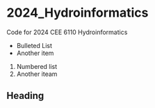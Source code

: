 # 2024_Hydroinformatics
Code for 2024 CEE 6110 Hydroinformatics

* Bulleted List
* Another item

1. Numbered list
2. Another iteam

## Heading
